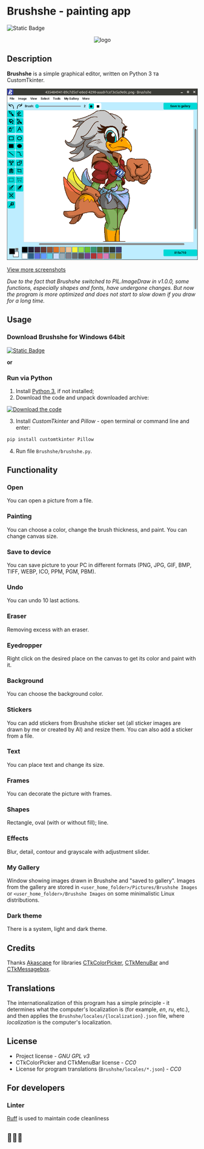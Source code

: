 # Brushshe - painting app

![Static Badge](https://img.shields.io/badge/Tested_on-Windows%2C_Linux-orange)

<p align="center">
  <img src="https://raw.githubusercontent.com/limafresh/Brushshe/refs/heads/main/Brushshe/icons/logo.svg" alt="logo" width="100" height="100">
</p>

## Description
**Brushshe** is a simple graphical editor, written on Python 3 та CustomTkinter.

![Screenshot](https://raw.githubusercontent.com/limafresh/Brushshe/main/screenshot.png)

[View more screenshots](https://github.com/limafresh/Brushshe/discussions/2)

*Due to the fact that Brushshe switched to PIL.ImageDraw in v1.0.0, some functions, especially shapes and fonts, have undergone changes. But now the program is more optimized and does not start to slow down if you draw for a long time.*

## Usage
### Download Brushshe for Windows 64bit
[![Static Badge](https://img.shields.io/badge/Download-portable_.exe_file-blue?style=for-the-badge)](https://github.com/limafresh/Brushshe/releases)

**or**
### Run via Python
1. Install [Python 3](https://www.python.org/downloads/), if not installed;
2. Download the code and unpack downloaded archive:

[![Download the code](https://img.shields.io/badge/Download_the_code-ZIP-orange?style=for-the-badge&logo=Python&logoColor=white)](https://github.com/limafresh/Brushshe/archive/refs/heads/main.zip)

3. Install *CustomTkinter* and *Pillow* - open terminal or command line and enter:
```bash
pip install customtkinter Pillow
```
4. Run file `Brushshe/brushshe.py`.

## Functionality
### Open
You can open a picture from a file.
### Painting
You can choose a color, change the brush thickness, and paint. You can change canvas size.
### Save to device
You can save picture to your PC in different formats (PNG, JPG, GIF, BMP, TIFF, WEBP, ICO, PPM, PGM, PBM).
### Undo
You can undo 10 last actions.
### Eraser
Removing excess with an eraser.
### Eyedropper
Right click on the desired place on the canvas to get its color and paint with it.
### Background
You can choose the background color.
### Stickers
You can add stickers from Brushshe sticker set (all sticker images are drawn by me or created by AI) and resize them. You can also add a sticker from a file.
### Text
You can place text and change its size.
### Frames
You can decorate the picture with frames.
### Shapes
Rectangle, oval (with or without fill); line.
### Effects
Blur, detail, contour and grayscale with adjustment slider.
### My Gallery
Window showing images drawn in Brushshe and "saved to gallery". Images from the gallery are stored in `<user_home_folder>/Pictures/Brushshe Images` or `<user_home_folder>/Brushshe Images` on some minimalistic Linux distributions.
### Dark theme
There is a system, light and dark theme.

## Credits
Thanks [Akascape](https://github.com/Akascape) for libraries [CTkColorPicker](https://github.com/Akascape/CTkColorPicker), [CTkMenuBar](https://github.com/Akascape/CTkMenuBar) and [CTkMessagebox](https://github.com/Akascape/CTkMessagebox).

## Translations
The internationalization of this program has a simple principle - it determines what the computer's localization is (for example, *en*, *ru*, etc.), and then applies the `Brushshe/locales/{localization}.json` file, where *localization* is the computer's localization.

## License
+ Project license - *GNU GPL v3*
+ CTkColorPicker and CTkMenuBar license - *CC0*
+ License for program translations (`Brushshe/locales/*.json`) - *CC0*

## For developers
### Linter
[Ruff](https://github.com/astral-sh/ruff) is used to maintain code cleanliness

## 🎨🦅💪
